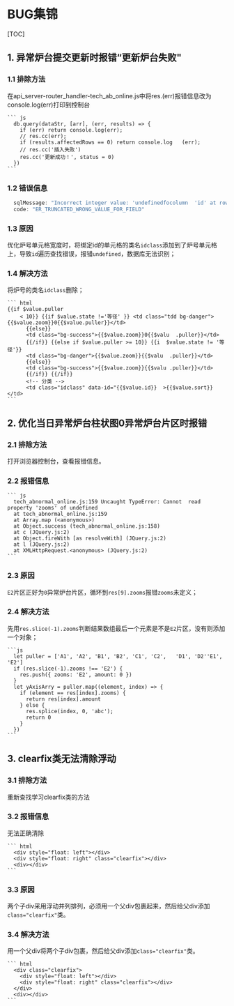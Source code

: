 # BUG集锦

[TOC]

## 1. 异常炉台提交更新时报错“更新炉台失败"

### 1.1 排除方法

在api_server-router_handler-tech_ab_online.js中将res.(err)报错信息改为console.log(err)打印到控制台

    ``` js
      db.query(dataStr, [arr], (err, results) => {
        if (err) return console.log(err);
        // res.cc(err);
        if (results.affectedRows == 0) return console.log   (err);
        // res.cc('插入失败')
        res.cc('更新成功！', status = 0)
      })
    ```

### 1.2 错误信息

  ``` js
    sqlMessage: "Incorrect integer value: 'undefinedfocolumn  'id' at row 1"；
    code: "ER_TRUNCATED_WRONG_VALUE_FOR_FIELD"
  ```
  
### 1.3 原因

优化炉号单元格宽度时，将绑定id的单元格的类名`idclass`添加到了炉号单元格上，导致`id`遍历查找错误，报错`undefined`，数据库无法识别；

### 1.4 解决方法

将炉号的类名`idclass`删除；

    ``` html
    {{if $value.puller
        < 10}} {{if $value.state !='等径' }} <td class="tdd bg-danger">{{$value.zoom}}0{{$value.puller}}</td>
          {{else}}
          <td class="bg-success">{{$value.zoom}}0{{$valu  .puller}}</td>
          {{/if}} {{else if $value.puller >= 10}} {{i  $value.state != '等径'}}
          <td class="bg-danger">{{$value.zoom}}{{$valu  .puller}}</td>
          {{else}}
          <td class="bg-success">{{$value.zoom}}{{$valu .puller}}</td>
          {{/if}} {{/if}}
          <!-- 分类 -->
          <td class="idclass" data-id="{{$value.id}}  >{{$value.sort}}</td>
    ```

## 2. 优化当日异常炉台柱状图0异常炉台片区时报错

### 2.1 排除方法

打开浏览器控制台，查看报错信息。

### 2.2 报错信息

    ``` js
      tech_abnormal_online.js:159 Uncaught TypeError: Cannot  read property 'zooms' of undefined
      at tech_abnormal_online.js:159
      at Array.map (<anonymous>)
      at Object.success (tech_abnormal_online.js:158)
      at c (JQuery.js:2)
      at Object.fireWith [as resolveWith] (JQuery.js:2)
      at l (JQuery.js:2)
      at XMLHttpRequest.<anonymous> (JQuery.js:2)
    ```

### 2.3 原因

`E2`片区正好为`0`异常炉台片区，循环到`res[9].zooms`报错`zooms`未定义；

### 2.4 解决方法

先用`res.slice(-1).zooms`判断结果数组最后一个元素是不是`E2`片区，没有则添加一个对象；

    ```js
      let puller = ['A1', 'A2', 'B1', 'B2', 'C1', 'C2',   'D1', 'D2''E1', 'E2']
      if (res.slice(-1).zooms !== 'E2') {
        res.push({ zooms: 'E2', amount: 0 })
      }
      let yAxisArry = puller.map((element, index) => {
        if (element == res[index].zooms) {
          return res[index].amount
        } else {
          res.splice(index, 0, 'abc');
          return 0
        }
      })
    ```

## 3. clearfix类无法清除浮动

### 3.1 排除方法

重新查找学习clearfix类的方法

### 3.2 报错信息

无法正确清除

    ``` html
      <div style="float: left"></div>
      <div style="float: right" class="clearfix"></div>
      <div></div>
    ```

### 3.3 原因

两个子div采用浮动并列排列，必须用一个父div包裹起来，然后给父div添加`class="clearfix"`类。

### 3.4 解决方法

用一个父div将两个子div包裹，然后给父div添加`class="clearfix"`类。

    ``` html
      <div class="clearfix">
        <div style="float: left"></div>
        <div style="float: right" class="clearfix"></div>
      </div>
      <div></div>
    ```
